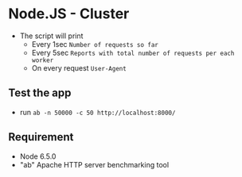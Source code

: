 # Node.JS - Cluster
  - The script will print
    - Every 1sec `Number of requests so far`
    - Every 5sec `Reports with total number of requests per each worker`
    - On every request `User-Agent`


## Test the app
  - run `ab -n 50000 -c 50 http://localhost:8000/`

## Requirement
  - Node 6.5.0
  - "ab" Apache HTTP server benchmarking tool
